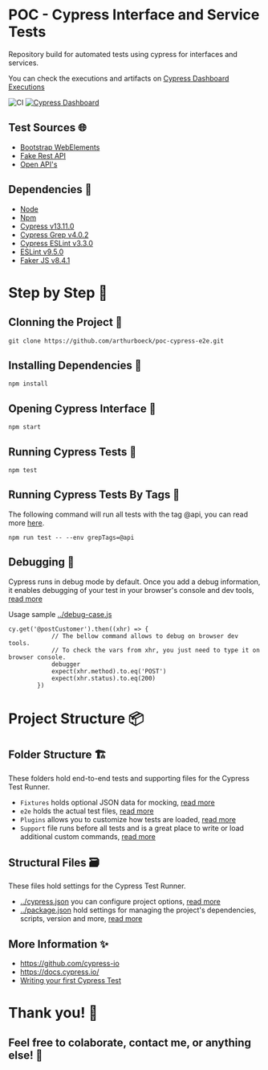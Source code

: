 # POC - Cypress Interface and Service Tests

Repository build for automated tests using cypress for interfaces and services.

You can check the executions and artifacts on [Cypress Dashboard Executions](https://dashboard.cypress.io/projects/fnss6o/runs)

![CI](https://github.com/arthurboeck/poc-cypress-e2e/workflows/CI/badge.svg?branch=master)
[![Cypress Dashboard][dashboard badge]][dashboard url]

## Test Sources :globe_with_meridians:

- [Bootstrap WebElements](https://www.grocerycrud.com/v1.x/demo/bootstrap_theme_v4)
- [Fake Rest API](https://fakerestapi.azurewebsites.net/)
- [Open API's](https://any-api.com/)

## Dependencies :wrench:

- [Node](https://nodejs.org/en/docs/)
- [Npm](https://docs.npmjs.com/)
- [Cypress v13.11.0](https://docs.cypress.io/guides/getting-started/installing-cypress.html)
- [Cypress Grep v4.0.2](https://github.com/cypress-io/cypress/tree/develop/npm/grep)
- [Cypress ESLint v3.3.0](https://github.com/cypress-io/eslint-plugin-cypress)
- [ESLint v9.5.0](https://eslint.org/docs/latest/use/getting-started)
- [Faker JS v8.4.1](https://github.com/faker-js/faker)

# Step by Step :pencil:

## Clonning the Project :art:

```shell
git clone https://github.com/arthurboeck/poc-cypress-e2e.git
```

## Installing Dependencies :pushpin:

```shell
npm install
```

## Opening Cypress Interface :dizzy:

```shell
npm start
```

## Running Cypress Tests :rocket:

```shell
npm test
```

## Running Cypress Tests By Tags :rocket:

The following command will run all tests with the tag @api, you can read more [here](https://github.com/cypress-io/cypress/tree/develop/npm/grep#filter-with-tags).

```shell
npm run test -- --env grepTags=@api
```

## Debugging :bug:

Cypress runs in debug mode by default. Once you add a debug information, it enables debugging of your test in your browser's console and dev tools, [read more](https://docs.cypress.io/guides/guides/debugging.html)

Usage sample [../debug-case.js](https://github.com/arthurboeck/poc-cypress-e2e/blob/master/cypress/e2e/interface/debug-case.cy.js)

```
cy.get('@postCustomer').then((xhr) => {
            // The bellow command allows to debug on browser dev tools.
            // To check the vars from xhr, you just need to type it on browser console.
            debugger
            expect(xhr.method).to.eq('POST')
            expect(xhr.status).to.eq(200)
        })
```

# Project Structure :package:

## Folder Structure :building_construction:

These folders hold end-to-end tests and supporting files for the Cypress Test Runner.

- `Fixtures` holds optional JSON data for mocking, [read more](https://docs.cypress.io/api/commands/fixture.html)
- `e2e` holds the actual test files, [read more](https://docs.cypress.io/guides/core-concepts/writing-and-organizing-tests.html#Folder-Structure)
- `Plugins` allows you to customize how tests are loaded, [read more](https://docs.cypress.io/plugins/index.html)
- `Support` file runs before all tests and is a great place to write or load additional custom commands, [read more](https://docs.cypress.io/guides/core-concepts/writing-and-organizing-tests.html#Support-file)

## Structural Files :card_file_box:

These files hold settings for the Cypress Test Runner.

- [../cypress.json](https://github.com/arthurboeck/poc-cypress-e2e/blob/master/cypress,config.js) you can configure project options, [read more](https://docs.cypress.io/guides/references/configuration.html#Options)
- [../package.json](https://github.com/arthurboeck/poc-cypress-e2e/blob/master/package.json) hold settings for managing the project's dependencies, scripts, version and more, [read more](https://dev.to/easybuoy/understanding-the-package-json-file-3fdg)

## More Information :sparkles:

- https://github.com/cypress-io
- https://docs.cypress.io/
- [Writing your first Cypress Test](https://docs.cypress.io/guides/getting-started/writing-your-first-test.html)

# Thank you! :beers:

## Feel free to colaborate, contact me, or anything else! :tada:

[dashboard badge]: https://img.shields.io/badge/cypress-dashboard-brightgreen.svg
[dashboard url]: https://dashboard.cypress.io/projects/fnss6o/runs
